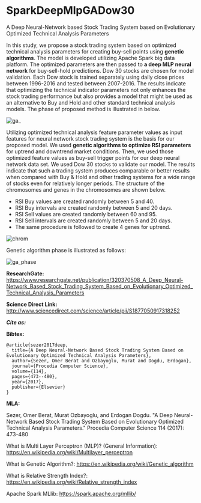 # SparkDeepMlpGADow30
A Deep Neural-Network based Stock Trading System based on Evolutionary Optimized Technical Analysis Parameters

In this study, we propose a stock trading system based on optimized technical analysis parameters for creating buy-sell points
using 	__genetic algorithms__. The model is developed utilizing Apache Spark big data platform. The optimized parameters are then passed to 	__a deep MLP neural network__ for buy-sell-hold predictions. Dow 30 stocks are chosen for model validation. Each Dow stock is trained separately using daily close prices between 1996-2016 and tested between 2007-2016. The results indicate that optimizing the technical indicator parameters not only enhances the stock trading performance but also provides a model that might be used as an alternative to Buy and Hold and other standard technical analysis models. The phase of proposed method is illustrated in below.


![ga_](https://user-images.githubusercontent.com/10358317/37893495-dce7ab0a-30e3-11e8-9c02-fe49ac5ba112.png)


Utilizing optimized technical analysis feature parameter values as input features for neural network stock trading
system is the basis for our proposed model. We used 	__genetic algorithms to optimize RSI parameters__ for uptrend and
downtrend market conditions. Then, we used those optimized feature values as buy-sell trigger points for our deep
neural network data set. We used Dow 30 stocks to validate our model. The results indicate that such a trading
system produces comparable or better results when compared with Buy & Hold and other trading systems for a wide
range of stocks even for relatively longer periods. The structure of the chromosomes and genes in the chromosomes are shown below. 

- RSI Buy values are created randomly between 5 and 40. 
- RSI Buy intervals are created randomly between 5 and 20 days. 
- RSI Sell values are created randomly between 60 and 95. 
- RSI Sell intervals are created randomly between 5 and 20 days. 
- The same procedure is followed to create 4 genes for uptrend.


![chrom](https://user-images.githubusercontent.com/10358317/37893611-414eeedc-30e4-11e8-9315-a9ca9affdbb3.png)

Genetic algorithm phase is illustrated as follows:

![ga_phase](https://user-images.githubusercontent.com/10358317/37894980-ab84311e-30e8-11e8-8f77-630d187dafca.png)


**ResearchGate:** https://www.researchgate.net/publication/320370508_A_Deep_Neural-Network_Based_Stock_Trading_System_Based_on_Evolutionary_Optimized_Technical_Analysis_Parameters

**Science Direct Link:** http://www.sciencedirect.com/science/article/pii/S1877050917318252

_**Cite as:**_

**Bibtex:**

```
@article{sezer2017deep,
  title={A Deep Neural-Network Based Stock Trading System Based on Evolutionary Optimized Technical Analysis Parameters},
  author={Sezer, Omer Berat and Ozbayoglu, Murat and Dogdu, Erdogan},
  journal={Procedia Computer Science},
  volume={114},
  pages={473--480},
  year={2017},
  publisher={Elsevier}
}
```

**MLA:**

Sezer, Omer Berat, Murat Ozbayoglu, and Erdogan Dogdu. "A Deep Neural-Network Based Stock Trading System Based on Evolutionary Optimized Technical Analysis Parameters." Procedia Computer Science 114 (2017): 473-480

What is Multi Layer Perceptron (MLP)? (General Information): https://en.wikipedia.org/wiki/Multilayer_perceptron

What is Genetic Algorithm?: https://en.wikipedia.org/wiki/Genetic_algorithm

What is Relative Strength Index?: https://en.wikipedia.org/wiki/Relative_strength_index

Apache Spark MLlib: https://spark.apache.org/mllib/
